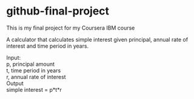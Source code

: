 # github-final-project
This is my final project for my Coursera IBM course

A calculator that calculates simple interest given principal, annual rate of interest and time period in years.

Input:\
      p, principal amount\
      t, time period in years\
      r, annual rate of interest\
Output\
   simple interest = p\*t\*r
